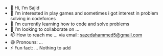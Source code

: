 - 👋 Hi, I’m Sajid
- 👀 I’m interested in play games and sometimes i got interest in problem solving in codeforces 
- 🌱 I’m currently learning how to code and solve problems
- 💞️ I’m looking to collaborate on ...
- 📫 How to reach me ... via email: sazedahammed5@gmail.com
- 😄 Pronouns: ...
- ⚡ Fun fact: ... Nothing to add

<!---
Sajid000001/Sajid000001 is a ✨ special ✨ repository because its `README.md` (this file) appears on your GitHub profile.
You can click the Preview link to take a look at your changes.
--->
